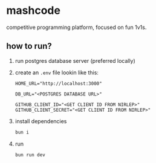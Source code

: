 # mashcode

competitive programming platform, focused on fun 1v1s.

## how to run?

1. run postgres database server (preferred locally)

2. create an `.env` file lookin like this:

   ```env
   HOME_URL="http://localhost:3000"

   DB_URL="<POSTGRES DATABASE URL>"

   GITHUB_CLIENT_ID="<GET CLIENT ID FROM NIRLEP>"
   GITHUB_CLIENT_SECRET="<GET CLIENT ID FROM NIRLEP>"
   ```

3. install dependencies

   ```bash
   bun i
   ```

4. run

   ```bash
   bun run dev
   ```
